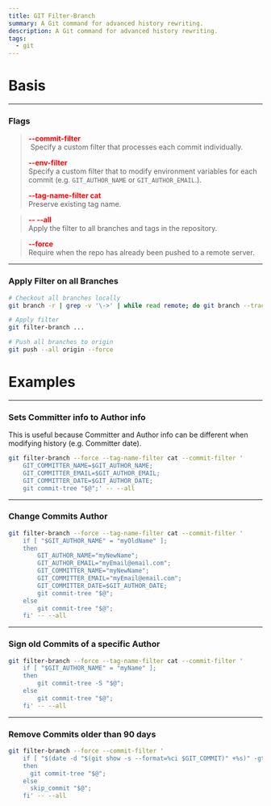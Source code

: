 ```yaml
---
title: GIT Filter-Branch
summary: A Git command for advanced history rewriting.
description: A Git command for advanced history rewriting.
tags:
  - git
---
```


# Basis

---

### Flags


 > 
 > **<font color=red>--commit-filter</font>**</br>
 >  Specify a custom filter that processes each commit individually.
 > 
 > **<font color=red>--env-filter</font>**</br>
 > Specify a custom filter that to modify environment variables for each commit (e.g. `GIT_AUTHOR_NAME` or `GIT_AUTHOR_EMAIL`.).
 > 
 > **<font color=red>--tag-name-filter cat</font>**</br>
 > Preserve existing tag name.

 > 
 > **<font color=red>-- --all</font>**</br>
 > Apply the filter to all branches and tags in the repository.

 > 
 > **<font color=red>--force</font>**</br>
 > Require when the repo has already been pushed to a remote server.

---

### Apply Filter on all Branches


````bash
# Checkout all branches locally
git branch -r | grep -v '\->' | while read remote; do git branch --track "${remote#origin/}" "$remote"; done

# Apply filter
git filter-branch ...

# Push all branches to origin
git push --all origin --force
````

# Examples

---

### Sets Committer info to Author info

This is useful because Committer and Author info can be different when modifying history (e.g. Committer date).

````bash
git filter-branch --force --tag-name-filter cat --commit-filter '
	GIT_COMMITTER_NAME=$GIT_AUTHOR_NAME;
	GIT_COMMITTER_EMAIL=$GIT_AUTHOR_EMAIL;
	GIT_COMMITTER_DATE=$GIT_AUTHOR_DATE;
	git commit-tree "$@";' -- --all
````

---

### Change Commits Author


````bash
git filter-branch --force --tag-name-filter cat --commit-filter '
	if [ "$GIT_AUTHOR_NAME" = "myOldName" ];
	then
		GIT_AUTHOR_NAME="myNewName";
		GIT_AUTHOR_EMAIL="myEmail@email.com";
		GIT_COMMITTER_NAME="myNewName";
		GIT_COMMITTER_EMAIL="myEmail@email.com";
		GIT_COMMITTER_DATE=$GIT_AUTHOR_DATE;
		git commit-tree "$@";
	else
		git commit-tree "$@";
	fi' -- --all
````

---

### Sign old Commits of a specific Author


````bash
git filter-branch --force --tag-name-filter cat --commit-filter '
	if [ "$GIT_AUTHOR_NAME" = "myName" ];
	then
		git commit-tree -S "$@";
	else
		git commit-tree "$@";
	fi' -- --all
````

---

### Remove Commits older than 90 days


````bash
git filter-branch --force --commit-filter '
	if [ "$(date -d "$(git show -s --format=%ci $GIT_COMMIT)" +%s)" -gt "$(date -d"90 days ago" +%s)" ];
	then
	  git commit-tree "$@";
	else
	  skip_commit "$@";
	fi' -- --all
````
